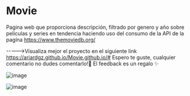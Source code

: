 # Movie
Pagina web que proporciona descripción, filtrado por genero y año sobre peliculas y series en tendencia haciendo uso del consumo
de la API de la pagína https://www.themoviedb.org/

----->Visualiza mejor el proyecto en el siguiente link https://ariardgz.github.io/Movie.github.io/#
Espero te guste, cualquier comentario no dudes comentarlo!🐥 El feedback es un regalo ✨

![image](https://github.com/ariardgz/Movie/assets/104811574/f472228d-a75e-4fef-a8b3-ca4863ea7018)

![image](https://github.com/ariardgz/Movie/assets/104811574/ab4a9035-b8de-45eb-8f72-642a6429b5c4)

